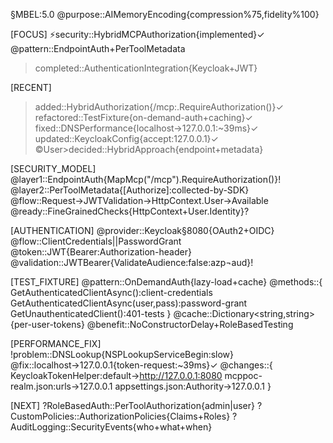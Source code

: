 §MBEL:5.0
@purpose::AIMemoryEncoding{compression%75,fidelity%100}

[FOCUS]
⚡security::HybridMCPAuthorization{implemented}✓
@pattern::EndpointAuth+PerToolMetadata
>completed::AuthenticationIntegration{Keycloak+JWT}

[RECENT]
>added::HybridAuthorization{/mcp:.RequireAuthorization()}✓
>refactored::TestFixture{on-demand-auth+caching}✓
>fixed::DNSPerformance{localhost→127.0.0.1:~39ms}✓
>updated::KeycloakConfig{accept:127.0.0.1}✓
©User>decided::HybridApproach{endpoint+metadata}

[SECURITY_MODEL]
@layer1::EndpointAuth{MapMcp("/mcp").RequireAuthorization()}!
@layer2::PerToolMetadata{[Authorize]:collected-by-SDK}
@flow::Request→JWTValidation→HttpContext.User→Available
@ready::FineGrainedChecks{HttpContext+User.Identity}?

[AUTHENTICATION]
@provider::Keycloak§8080{OAuth2+OIDC}
@flow::ClientCredentials||PasswordGrant
@token::JWT{Bearer:Authorization-header}
@validation::JWTBearer{ValidateAudience:false:azp¬aud}!

[TEST_FIXTURE]
@pattern::OnDemandAuth{lazy-load+cache}
@methods::{
  GetAuthenticatedClientAsync():client-credentials
  GetAuthenticatedClientAsync(user,pass):password-grant
  GetUnauthenticatedClient():401-tests
}
@cache::Dictionary<string,string>{per-user-tokens}
@benefit::NoConstructorDelay+RoleBasedTesting

[PERFORMANCE_FIX]
!problem::DNSLookup{NSPLookupServiceBegin:slow}
@fix::localhost→127.0.0.1{token-request:~39ms}✓
@changes::{
  KeycloakTokenHelper:default→http://127.0.0.1:8080
  mcppoc-realm.json:urls→127.0.0.1
  appsettings.json:Authority→127.0.0.1
}

[NEXT]
?RoleBasedAuth::PerToolAuthorization{admin|user}
?CustomPolicies::AuthorizationPolicies{Claims+Roles}
?AuditLogging::SecurityEvents{who+what+when}
